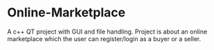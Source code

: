 # Online-Marketplace
A c++ QT project with GUI and file handling. Project is about an online marketplace which the user can register/login as a buyer or a seller.

